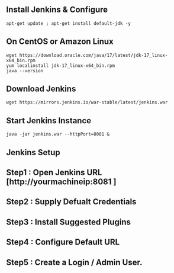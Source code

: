 ## Install Jenkins & Configure 

```
apt-get update ; apt-get install default-jdk -y 
```


## On CentOS or Amazon Linux 
```
wget https://download.oracle.com/java/17/latest/jdk-17_linux-x64_bin.rpm
yum localinstall jdk-17_linux-x64_bin.rpm
java --version 

```


## Download Jenkins 
```
wget https://mirrors.jenkins.io/war-stable/latest/jenkins.war
```

## Start Jenkins Instance 
```
java -jar jenkins.war --httpPort=8081 &
```

## Jenkins Setup 

## Step1 : Open Jenkins URL [http://yourmachineip:8081 ]
## Step2 : Supply Defualt Credentials 
## Step3 : Install Suggested Plugins 
## Step4 : Configure Default URL 
## Step5 : Create a Login / Admin User. 
